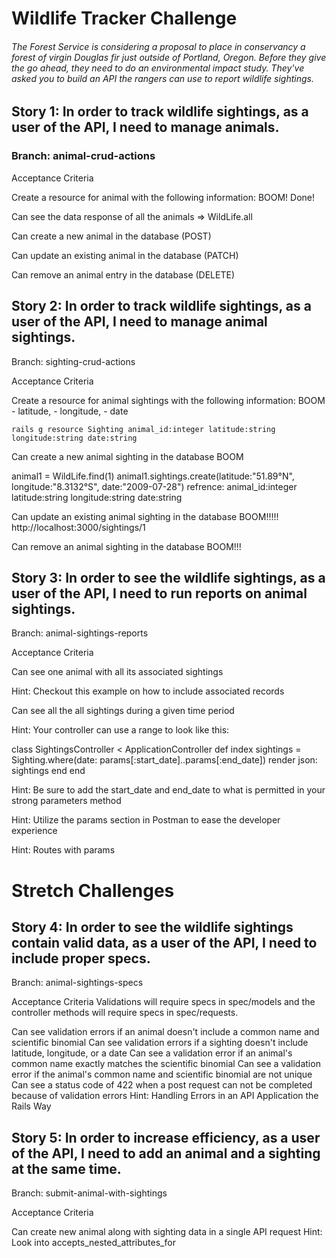 # Wildlife Tracker Challenge

###### The Forest Service is considering a proposal to place in conservancy a forest of virgin Douglas fir just outside of Portland, Oregon. Before they give the go ahead, they need to do an environmental impact study. They've asked you to build an API the rangers can use to report wildlife sightings.

## Story 1: In order to track wildlife sightings, as a user of the API, I need to manage animals.

 <!-- rails new rails_api_rangers_wildlife -d postgresql -T
 cd rails_api_rangers_wildlife
 rails db:create
 git remote add origin https://github.com/learn-academy-2023-foxtrot/wildlife-tracker-XenaSit.git
 git add .
 git commit -m "initial commit to the wild life of the ranger"
 git push origin main
 code .
 git branch

 git checkout -b animal-crud-actions -->
### Branch: animal-crud-actions 
<!-- bundle add rspec-rails
rails g rspec:install -->

Acceptance Criteria

Create a resource for animal with the following information: BOOM! Done!

<!-- rails g resource WildLife common_name:string scientific_binomial:string
rails db:migrate
rails routs -E
rails c -->

Can see the data response of all the animals => WildLife.all
<!-- 
class WildLivesController < ApplicationController

rails c
WildLife.create(common_name: 'Lion', scientific_binomial: 'Panthera leo')
WildLife.create(common_name: 'House mouse', scientific_binomial: 'Mus musculus')
WildLife.create(common_name: 'Mute Swan', scientific_binomial: 'Cygnus olor')
WildLife.create(common_name: 'Screaming hairy armadillo', scientific_binomial: 'Chaetophractus vellerosus')
WildLife.create(common_name: 'Hellbender salamander', scientific_binomial: 'Cryptobranchus alleganiensis')

class WildLivesController   
    def index
        wild = WildLife.all
        render json: wild
    end

    def show
        wild = WildLife.find(params[:id])
        render json: wild
    end
end -->

Can create a new animal in the database (POST)

<!-- class WildLivesController
        def create 
        wild = WildLife.create(wild_params)
        if wild.valid?
            render json: wild
        else
            render json: wild.error
        end
    end

    private

    def wild_params
        params.require(:wild_life).permit(:common_name, :scientific_binomial)
    end

end -->

Can update an existing animal in the database (PATCH)
<!-- 
    def update
        wild = WildLife.find(params[:id])
        wild.update(wild_params)
        if wild.valid?
            render json: wild
        else
            render json: wild.error
        end
    end -->

Can remove an animal entry in the database (DELETE)
<!-- 
    def destroy
        wild = WildLife.find(params[:id])
        
        if wild.destroy
            render json: wild
        else
            render json: wild.error
        end
    end
 -->
<!-- learnacademy@MacBook-Air-5 rails_api_rangers_wildlife % rails routes -E
--[ Route 1 ]------------------------------------------------------------------------------------------------------------
Prefix            | wild_lives
Verb              | GET
URI               | /wild_lives(.:format)
Controller#Action | wild_lives#index
--[ Route 2 ]------------------------------------------------------------------------------------------------------------
Prefix            | 
Verb              | POST
URI               | /wild_lives(.:format)
Controller#Action | wild_lives#create
--[ Route 3 ]------------------------------------------------------------------------------------------------------------
Prefix            | new_wild_life
Verb              | GET
URI               | /wild_lives/new(.:format)
Controller#Action | wild_lives#new
--[ Route 4 ]------------------------------------------------------------------------------------------------------------
Prefix            | edit_wild_life
Verb              | GET
URI               | /wild_lives/:id/edit(.:format)
Controller#Action | wild_lives#edit
--[ Route 5 ]------------------------------------------------------------------------------------------------------------
Prefix            | wild_life
Verb              | GET
URI               | /wild_lives/:id(.:format)
Controller#Action | wild_lives#show
--[ Route 6 ]------------------------------------------------------------------------------------------------------------
Prefix            | 
Verb              | PATCH
URI               | /wild_lives/:id(.:format)
Controller#Action | wild_lives#update
--[ Route 7 ]------------------------------------------------------------------------------------------------------------
Prefix            | 
Verb              | PUT
URI               | /wild_lives/:id(.:format)
Controller#Action | wild_lives#update
--[ Route 8 ]------------------------------------------------------------------------------------------------------------
Prefix            | 
Verb              | DELETE
URI               | /wild_lives/:id(.:format)
Controller#Action | wild_lives#destroy
--[ Route 9 ]------------------------------------------------------------------------------------------------------------
Prefix            | turbo_recede_historical_location
Verb              | GET
URI               | /recede_historical_location(.:format)
Controller#Action | turbo/native/navigation#recede
--[ Route 10 ]-----------------------------------------------------------------------------------------------------------
Prefix            | turbo_resume_historical_location
Verb              | GET
URI               | /resume_historical_location(.:format)
Controller#Action | turbo/native/navigation#resume
 -->

## Story 2: In order to track wildlife sightings, as a user of the API, I need to manage animal sightings.

Branch: sighting-crud-actions

Acceptance Criteria

Create a resource for animal sightings with the following information: BOOM
    - latitude, 
    - longitude, 
    - date

    rails g resource Sighting animal_id:integer latitude:string longitude:string date:string
<!-- 
    Hint: An animal has_many sightings (rails g resource Sighting animal_id:integer ...)
    Hint: Date is written in Active Record as yyyy-mm-dd (“2022-07-28") -->

Can create a new animal sighting in the database BOOM

animal1 = WildLife.find(1)
animal1.sightings.create(latitude:"51.89°N", longitude:"8.3132°S", date:"2009-07-28")
refrence: animal_id:integer latitude:string longitude:string date:string

<!-- 
animal1 = WildLife.find(1)
animal2 = WildLife.find(2)
animal3 = WildLife.find(3)
animal4 = WildLife.find(4)
animal5 = WildLife.find(5)
animal7 = WildLife.find(7)

animal1.sightings.create(latitude:"51.89°N", longitude:"8.3132°S", date:"2009-07-28") boom
animal1.sightings.create(latitude:"34°03′N", longitude:"118°15′W", date:"2012-07-15") boom
animal1.sightings.create(latitude:"51.89°N", longitude:"117°10′W", date:"2018-09-11") boom
animal2.sightings.create(latitude:"33°27′N", longitude:"112°04′W", date:"2001-01-01") boom
animal3.sightings.create(latitude:"28°38′N", longitude:"106°05′W", date:"2003-03-03") boom
animal4.sightings.create(latitude:"36°11′N", longitude:"115°08′W", date:"2004-04-04") boom
animal5.sightings.create(latitude:"35°07′N", longitude:"106°37′W", date:"2005-05-05") boom
animal5.sightings.create(latitude:"61°13′N", longitude:"149°54′W", date:"2007-07-07") boom
animal7.sightings.create(latitude:"21°19′N", longitude:"157°50′W", date:"2008-08-08") boom
animal7.sightings.create(latitude:"69°20′N", longitude:"88°135′E", date:"2023-12-12") boom 
-->

Can update an existing animal sighting in the database BOOM!!!!!
http://localhost:3000/sightings/1

Can remove an animal sighting in the database BOOM!!!

## Story 3: In order to see the wildlife sightings, as a user of the API, I need to run reports on animal sightings.

Branch: animal-sightings-reports

Acceptance Criteria

Can see one animal with all its associated sightings



Hint: Checkout this example on how to include associated records

Can see all the all sightings during a given time period

Hint: Your controller can use a range to look like this:

class SightingsController < ApplicationController
  def index
    sightings = Sighting.where(date: params[:start_date]..params[:end_date])
    render json: sightings
  end
end

Hint: Be sure to add the start_date and end_date to what is permitted in your strong parameters method

Hint: Utilize the params section in Postman to ease the developer experience

Hint: Routes with params


# Stretch Challenges

## Story 4: In order to see the wildlife sightings contain valid data, as a user of the API, I need to include proper specs.

Branch: animal-sightings-specs

Acceptance Criteria
Validations will require specs in spec/models and the controller methods will require specs in spec/requests.

Can see validation errors if an animal doesn't include a common name and scientific binomial
Can see validation errors if a sighting doesn't include latitude, longitude, or a date
Can see a validation error if an animal's common name exactly matches the scientific binomial
Can see a validation error if the animal's common name and scientific binomial are not unique
Can see a status code of 422 when a post request can not be completed because of validation errors
Hint: Handling Errors in an API Application the Rails Way

## Story 5: In order to increase efficiency, as a user of the API, I need to add an animal and a sighting at the same time.

Branch: submit-animal-with-sightings

Acceptance Criteria

Can create new animal along with sighting data in a single API request
Hint: Look into accepts_nested_attributes_for